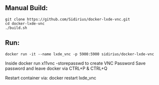 Manual Build:
--------------

	git clone https://github.com/Sidirius/docker-lxde-vnc.git
	cd docker-lxde-vnc
	./build.sh

Run:
--------------

	docker run -it --name lxde_vnc -p 5900:5900 sidirius/docker-lxde-vnc

Inside docker run
	x11vnc -storepasswd
to create VNC Password Save password and leave docker via
	CTRL+P & CTRL+Q

Restart container via: 
	docker restart lxde_vnc
